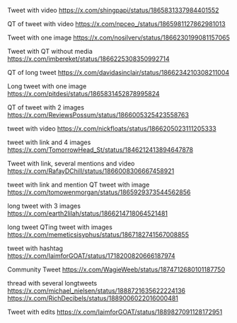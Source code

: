 
Tweet with video
    https://x.com/shingpapi/status/1865831337984401552

QT of tweet with video
    https://x.com/npceo_/status/1865981127862981013


Tweet with one image
    https://x.com/nosilverv/status/1866230199081157065

Tweet with QT without media
    https://x.com/imbereket/status/1866225308350992714

QT of long tweet 
    https://x.com/davidasinclair/status/1866234210308211004


Long tweet with one image
    https://x.com/pitdesi/status/1865831452878995824

QT of tweet with 2 images
    https://x.com/ReviewsPossum/status/1866005325423558763

tweet with video
    https://x.com/nickfloats/status/1866205023111205333



tweet with link and 4 images
    https://x.com/TomorrowHead_St/status/1846212413894647878

Tweet with link, several mentions and video
    https://x.com/RafayDChill/status/1866008306667458921

tweet with link and mention QT tweet with image
    https://x.com/tomowenmorgan/status/1865929373544562856

long tweet with 3 images
    https://x.com/earth2lilah/status/1866214718064521481



long tweet QTing tweet with images
    https://x.com/memeticsisyphus/status/1867182741567008855


tweet with hashtag
    https://x.com/IaimforGOAT/status/1718200820666187974
    

Community Tweet
    https://x.com/WagieWeeb/status/1874712680101187750


thread with several longtweets
    https://x.com/michael_nielsen/status/1888721635622224136
    https://x.com/RichDecibels/status/1889006022016000481


Tweet with edits
https://x.com/IaimforGOAT/status/1889827091128172951